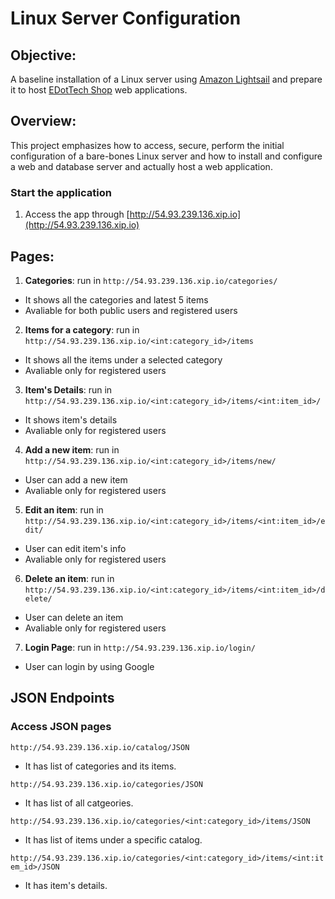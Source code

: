 # Linux Server Configuration 

## Objective: 
A baseline installation of a Linux server using [Amazon Lightsail](https://lightsail.aws.amazon.com/ls/webapp/home/instances) and prepare it to host [EDotTech Shop](https://github.com/elhammj/EDotTech) web applications.

## Overview:
This project emphasizes how to access, secure, perform the initial configuration of a bare-bones Linux server and how to install and configure a web and database server and actually host a web application.





### Start the application
1. Access the app through [http://54.93.239.136.xip.io](http://54.93.239.136.xip.io)

## Pages:
1. **Categories**: run in `http://54.93.239.136.xip.io/categories/`
- It shows all the categories and latest 5 items
- Avaliable for both public users and registered users 
2. **Items for a category**: run in `http://54.93.239.136.xip.io/<int:category_id>/items`
- It shows all the items under a selected category
- Avaliable only for registered users
3. **Item's Details**: run in `http://54.93.239.136.xip.io/<int:category_id>/items/<int:item_id>/`
- It shows item's details
- Avaliable only for registered users
4. **Add a new item**: run in `http://54.93.239.136.xip.io/<int:category_id>/items/new/`
- User can add a new item
- Avaliable only for registered users
5. **Edit an item**: run in `http://54.93.239.136.xip.io/<int:category_id>/items/<int:item_id>/edit/`
- User can edit item's info
- Avaliable only for registered users
6. **Delete an item**: run in `http://54.93.239.136.xip.io/<int:category_id>/items/<int:item_id>/delete/`
- User can delete an item
- Avaliable only for registered users
7. **Login Page**: run in `http://54.93.239.136.xip.io/login/`
- User can login by using Google

## JSON Endpoints
### Access JSON pages
`http://54.93.239.136.xip.io/catalog/JSON`
- It has list of categories and its items.

`http://54.93.239.136.xip.io/categories/JSON`
- It has list of all catgeories. 

`http://54.93.239.136.xip.io/categories/<int:category_id>/items/JSON`
- It has list of items under a specific catalog.

`http://54.93.239.136.xip.io/categories/<int:category_id>/items/<int:item_id>/JSON`
- It has item's details.

